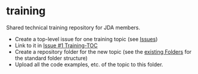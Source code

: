 # training

Shared technical training repository for JDA members.
- Create a top-level issue for one training topic (see [Issues](https://github.com/jdomainapp/training/issues))
- Link to it in [Issue #1 Training-TOC](https://github.com/jdomainapp/training/issues/1)
- Create a repository folder for the new topic (see the [existing Folders](https://github.com/jdomainapp/training) for the standard folder structure)
- Upload all the code examples, etc. of the topic to this folder.

